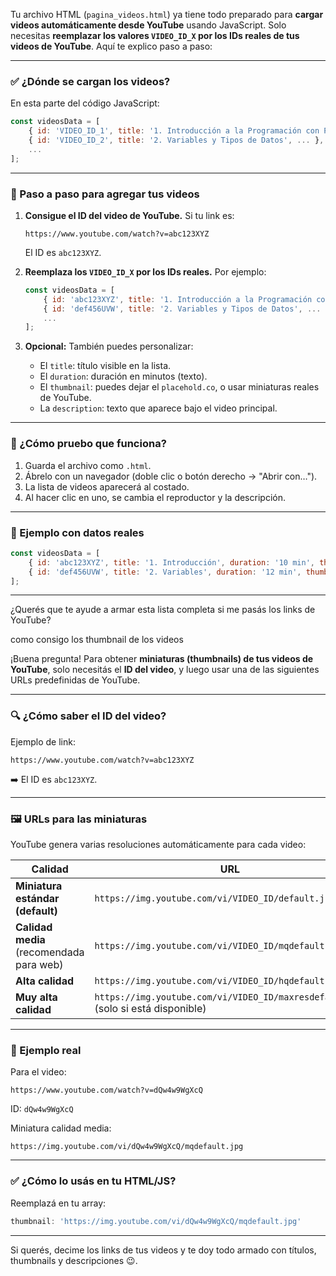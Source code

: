 Tu archivo HTML (`pagina_videos.html`) ya tiene todo preparado para **cargar videos automáticamente desde YouTube** usando JavaScript. Solo necesitas **reemplazar los valores `VIDEO_ID_X` por los IDs reales de tus videos de YouTube**. Aquí te explico paso a paso:

---

### ✅ ¿Dónde se cargan los videos?

En esta parte del código JavaScript:

```javascript
const videosData = [
    { id: 'VIDEO_ID_1', title: '1. Introducción a la Programación con Python', ... },
    { id: 'VIDEO_ID_2', title: '2. Variables y Tipos de Datos', ... },
    ...
];
```

---

### 🔧 Paso a paso para agregar tus videos

1. **Consigue el ID del video de YouTube.**
   Si tu link es:

   ```
   https://www.youtube.com/watch?v=abc123XYZ
   ```

   El ID es `abc123XYZ`.

2. **Reemplaza los `VIDEO_ID_X` por los IDs reales.**
   Por ejemplo:

   ```javascript
   const videosData = [
       { id: 'abc123XYZ', title: '1. Introducción a la Programación con Python', ... },
       { id: 'def456UVW', title: '2. Variables y Tipos de Datos', ... },
       ...
   ];
   ```

3. **Opcional:** También puedes personalizar:

   * El `title`: título visible en la lista.
   * El `duration`: duración en minutos (texto).
   * El `thumbnail`: puedes dejar el `placehold.co`, o usar miniaturas reales de YouTube.
   * La `description`: texto que aparece bajo el video principal.

---

### 🧪 ¿Cómo pruebo que funciona?

1. Guarda el archivo como `.html`.
2. Ábrelo con un navegador (doble clic o botón derecho → "Abrir con…").
3. La lista de videos aparecerá al costado.
4. Al hacer clic en uno, se cambia el reproductor y la descripción.

---

### 📌 Ejemplo con datos reales

```javascript
const videosData = [
    { id: 'abc123XYZ', title: '1. Introducción', duration: '10 min', thumbnail: 'https://img.youtube.com/vi/abc123XYZ/mqdefault.jpg', description: 'Explicación inicial del curso.' },
    { id: 'def456UVW', title: '2. Variables', duration: '12 min', thumbnail: 'https://img.youtube.com/vi/def456UVW/mqdefault.jpg', description: 'Variables y tipos de datos.' },
];
```

---

¿Querés que te ayude a armar esta lista completa si me pasás los links de YouTube?

como consigo los thumbnail de los videos

¡Buena pregunta! Para obtener **miniaturas (thumbnails) de tus videos de YouTube**, solo necesitás el **ID del video**, y luego usar una de las siguientes URLs predefinidas de YouTube.

---

### 🔍 ¿Cómo saber el ID del video?

Ejemplo de link:

```
https://www.youtube.com/watch?v=abc123XYZ
```

➡️ El ID es `abc123XYZ`.

---

### 🖼️ URLs para las miniaturas

YouTube genera varias resoluciones automáticamente para cada video:

| Calidad                                  | URL                                                                               |
| ---------------------------------------- | --------------------------------------------------------------------------------- |
| **Miniatura estándar (default)**         | `https://img.youtube.com/vi/VIDEO_ID/default.jpg`                                 |
| **Calidad media** (recomendada para web) | `https://img.youtube.com/vi/VIDEO_ID/mqdefault.jpg`                               |
| **Alta calidad**                         | `https://img.youtube.com/vi/VIDEO_ID/hqdefault.jpg`                               |
| **Muy alta calidad**                     | `https://img.youtube.com/vi/VIDEO_ID/maxresdefault.jpg` (solo si está disponible) |

---

### 🧪 Ejemplo real

Para el video:

```
https://www.youtube.com/watch?v=dQw4w9WgXcQ
```

ID: `dQw4w9WgXcQ`

Miniatura calidad media:

```
https://img.youtube.com/vi/dQw4w9WgXcQ/mqdefault.jpg
```

---

### ✅ ¿Cómo lo usás en tu HTML/JS?

Reemplazá en tu array:

```javascript
thumbnail: 'https://img.youtube.com/vi/dQw4w9WgXcQ/mqdefault.jpg'
```

---

Si querés, decime los links de tus videos y te doy todo armado con títulos, thumbnails y descripciones 😉.

